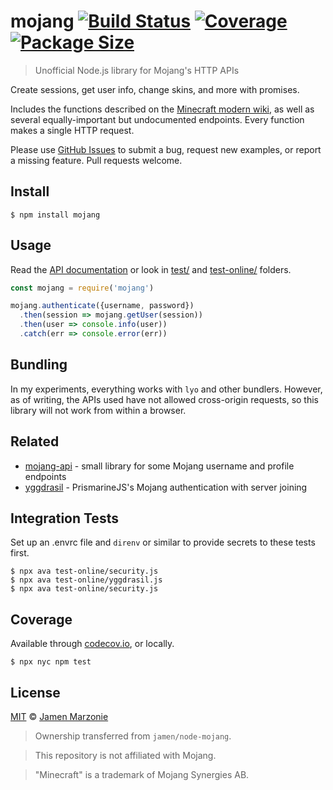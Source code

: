 # mojang [![Build Status][build]][travis] [![Coverage][coverage]][codecov] [![Package Size][installsize]][packagephobia]

> Unofficial Node.js library for Mojang's HTTP APIs

Create sessions, get user info, change skins, and more with promises.

Includes the functions described on the [Minecraft modern wiki](http://wiki.vg/Main_Page), as well as several equally-important but undocumented endpoints. Every function makes a single HTTP request.

Please use [GitHub Issues][issues] to submit a bug, request new examples, or report a missing feature. Pull requests welcome.

## Install
```shell
$ npm install mojang
```

## Usage
Read the [API documentation][githubio] or look in [test/](/test/) and [test-online/](/test-online/) folders.

```js
const mojang = require('mojang')

mojang.authenticate({username, password})
  .then(session => mojang.getUser(session))
  .then(user => console.info(user))
  .catch(err => console.error(err))
```

## Bundling
In my experiments, everything works with `lyo` and other bundlers. However, as of writing, the APIs used have not allowed cross-origin requests, so this library will not work from within a browser.

## Related

- [mojang-api](https://github.com/minecrafter/mojang-api) - small library for some Mojang username and profile endpoints
- [yggdrasil](https://github.com/zekesonxx/node-yggdrasil) - PrismarineJS's Mojang authentication with server joining

## Integration Tests
Set up an .envrc file and `direnv` or similar to provide secrets to these tests first.

```shell
$ npx ava test-online/security.js
$ npx ava test-online/yggdrasil.js
$ npx ava test-online/security.js
```

## Coverage
Available through [codecov.io][codecov], or locally.

```shell
$ npx nyc npm test
```

## License

[MIT](LICENSE) © [Jamen Marzonie](https://github.com/jamen)

> Ownership transferred from `jamen/node-mojang`.

> This repository is not affiliated with Mojang.

> "Minecraft" is a trademark of Mojang Synergies AB.

[githubio]: https://maccelerated.github.io/node-mojang
[issues]: https://github.com/maccelerated/node-mojang/issues
[build]: https://api.travis-ci.org/maccelerated/node-mojang.svg?branch=master
[travis]: https://travis-ci.org/maccelerated/node-mojang
[coverage]: https://codecov.io/gh/maccelerated/node-mojang/branch/master/graph/badge.svg
[codecov]: https://codecov.io/gh/maccelerated/node-mojang
[packagephobia]: https://packagephobia.now.sh/result?p=mojang
[installsize]: https://badgen.net/packagephobia/install/mojang
